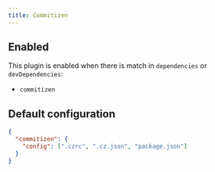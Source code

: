 ```yaml
---
title: Commitizen
---
```


## Enabled

This plugin is enabled when there is match in `dependencies` or
`devDependencies`:

- `commitizen`

## Default configuration

```json
{
  "commitizen": {
    "config": [".czrc", ".cz.json", "package.json"]
  }
}
```
